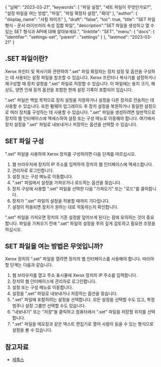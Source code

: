 {
"날짜": "2023-03-21",
  "keywords": [
"파일 설정",
"세트 파일이 무엇인가요?",
"설정 파일을 여는 방법",
"파일",
"파일 확장자 설정",
"확대"
],
  "author": {
"display_name": "샤킬 파이즈"
},
"draft": "false",
"toc": true,
"title": "SET 파일 형식 - 문서 라이브러리 속성 집합 파일",
  "description":"SET 파일을 생성하고 열 수 있는 SET 형식과 API에 대해 알아보세요.",
"linktitle": "SET",
  "menu": {
    "docs": {
      "identifier": "settings-set",
"parent" : "settings"
}
},
"lastmod": "2023-03-21"
}

## .SET 파일이란?

Xerox 프린터 및 복사기와 관련하여 ".set" 파일 확장자는 장치 설정 및 옵션을 구성하는 데 사용되는 설정 파일을 참조할 수 있습니다. Xerox 프린터나 복사기를 설정하거나 재구성할 때 장치 설정을 ".set" 파일로 저장할 수 있습니다. 이 파일에는 용지 크기, 해상도, 양면 인쇄 등의 옵션을 포함한 현재 설정 기록이 포함되어 있습니다.

".set" 파일은 백업 목적으로 장치 설정을 저장하거나 설정을 다른 장치로 전송하는 데 사용할 수 있습니다. 또한 펌웨어 업그레이드 후 장치 설정을 복원하거나 동일한 설정으로 여러 장치를 구성하는 데 사용할 수 있습니다. ".set" 파일을 생성하려면 일반적으로 장치의 웹 인터페이스에 액세스하여 설정 또는 구성 메뉴로 이동해야 합니다. 여기에서 장치 설정을 ".set" 파일로 내보내거나 저장하는 옵션을 선택할 수 있습니다.

## SET 파일 구성

".set" 파일을 사용하여 Xerox 장치를 구성하려면 다음 단계를 따르십시오.

1. 웹 브라우저에 장치의 IP 주소를 입력하여 장치의 웹 인터페이스에 액세스합니다.
2. 관리자로 로그인합니다.
3. 설정 또는 구성 메뉴로 이동합니다.
4. ".set" 파일에서 설정을 가져오거나 로드하는 옵션을 찾습니다.
5. 장치 구성에 사용할 ".set" 파일을 선택한 다음 "가져오기" 또는 "로드"를 클릭합니다.
6. 장치가 ".set" 파일의 설정을 적용할 때까지 기다립니다.
7. 설정이 적용되면 장치가 원하는 대로 작동하는지 확인합니다.

".set" 파일을 가져오면 장치의 기존 설정을 덮어쓰게 된다는 점에 유의하는 것이 중요합니다. 파일을 가져오기 전에 ".set" 파일의 설정을 주의 깊게 검토하고 필요한 조정을 하십시오.

## SET 파일을 여는 방법은 무엇입니까?

Xerox 장치의 ".set" 파일을 열려면 장치의 웹 인터페이스를 사용해야 합니다. 따라야 할 단계는 다음과 같습니다.

1. 웹 브라우저를 열고 주소 표시줄에 Xerox 장치의 IP 주소를 입력합니다.
2. 장치의 웹 인터페이스에 관리자로 로그인합니다.
3. 설정 또는 구성 메뉴로 이동합니다.
4. 설정을 ".set" 파일로 내보내거나 저장하는 옵션을 찾습니다.
5. ".set" 파일에 포함하려는 설정을 선택합니다. 모든 설정을 선택할 수도 있고, 특정 범주나 설정 그룹만 선택할 수도 있습니다.
6. "내보내기" 또는 "저장"을 클릭하고 컴퓨터에서 ".set" 파일을 저장할 위치를 선택합니다.
7. ".set" 파일을 메모장과 같은 텍스트 편집기로 열어 사람이 읽을 수 있는 형식으로 설정을 볼 수 있습니다.

## 참고자료
* [제록스](https://en.wikipedia.org/wiki/Xerox)

